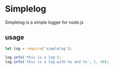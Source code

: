 # Simplelog

Simplelog is a simple logger for node.js

## usage
```javascript
let log = require('simplelog');

log.info('this is a log');
log.info('this is a log with %s and %s', 1, 48);
```
